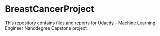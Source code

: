 # BreastCancerProject

This repository contains files and reports for Udacity - Machine Learning Engineer Nanodegree Capstone project
